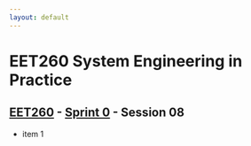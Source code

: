 ```yaml
---
layout: default
---
```


# EET260 System Engineering in Practice

## [EET260](../../) - [Sprint 0](../) - Session 08

- item 1
